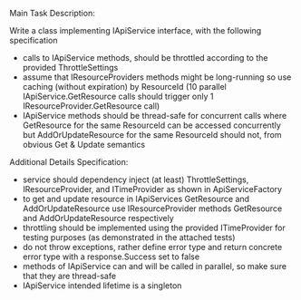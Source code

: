 Main Task Description:

Write a class implementing IApiService interface, with the following specification
- calls to IApiService methods, should be throttled according to the provided ThrottleSettings
- assume that IResourceProviders methods might be long-running so use caching (without expiration) by ResourceId
  (10 parallel IApiService.GetResource calls should trigger only 1 IResourceProvider.GetResource call)
- IApiService methods should be thread-safe for concurrent calls where GetResource for the same ResourceId can be accessed
  concurrently but AddOrUpdateResource for the same ResourceId should not, from obvious Get & Update semantics
  
Additional Details Specification:
- service should dependency inject (at least) ThrottleSettings, IResourceProvider<T>, and ITimeProvider as shown
  in ApiServiceFactory
- to get and update resource in IApiServices GetResource and AddOrUpdateResource use IResourceProvider methods
  GetResource and AddOrUpdateResource respectively
- throttling should be implemented using the provided ITimeProvider for testing purposes (as demonstrated in the attached tests)
- do not throw exceptions, rather define error type and return concrete error type with a response.Success set to false
- methods of IApiService can and will be called in parallel, so make sure that they are thread-safe
- IApiService intended lifetime is a singleton
